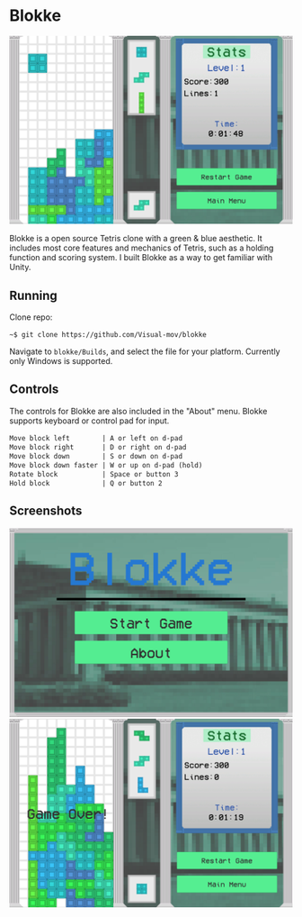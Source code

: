 # Blokke
<img src="game.png" alt="screenshot" width="600"/>

Blokke is a open source Tetris clone with a green & blue aesthetic. It includes most core features and mechanics of Tetris, such as a holding function and scoring system. I built Blokke as a way to get familiar with Unity.

## Running
Clone repo:
```
~$ git clone https://github.com/Visual-mov/blokke
```

Navigate to `blokke/Builds`, and select the file for your platform. Currently only Windows is supported.

## Controls
The controls for Blokke are also included in the "About" menu. Blokke supports keyboard or control pad for input.
```
Move block left        | A or left on d-pad
Move block right       | D or right on d-pad
Move block down        | S or down on d-pad
Move block down faster | W or up on d-pad (hold)
Rotate block           | Space or button 3
Hold block             | Q or button 2
```

## Screenshots
<img src="image2.png" alt="screenshot" width="600"/>
<img src="image1.png" alt="screenshot" width="600"/>
